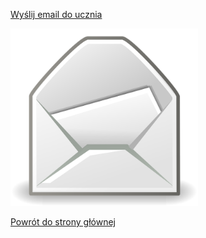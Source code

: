 <html lang="pl">
<head>
    <meta charset="UTF-8">
    <meta name="viewport" content="width=device-width, initial-scale=1.0">
</head>
<body>
    <p><a href="mailto:kacper.wp1@wp.pl">Wyślij email do ucznia</a></p>
    <img src="poczta.jpg" alt="Poczta.jpg" width="300">
    <p><a href="https://kejpy.github.io/index.html/">Powrót do strony głównej</a></p>
</body>
</html>
